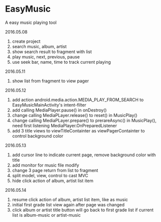 # EasyMusic
A easy music playing tool

2016.05.08
1. create project
2. search music, album, artist
3. show search result to fragment with list
4. play music, next, previous, pause
5. use seek bar, name, time to track current playing

2016.05.11
1. show list from fragment to view pager

2016.05.12
1. add action android.media.action.MEDIA_PLAY_FROM_SEARCH to EasyMusicMainActivity's intent-filter
2. add calling MediaPlayer.pause() in onDestroy()
3. change calling MediaPLayer.release() to reset() in MusicPlay()
4. change calling MediaPLayer.prepare() to prerareAsync() in MusicPlay(), need first listening MediaPlayer.OnPreparedListener
5. add 3 title views to viewTitleContainter as viewPagerContainter to control background color

2016.05.13
1. add cursor line to indicate current page, remove background color with title
2. add monitor for music file modify
3. change 3 page return from list to fragment
4. split model, view, control to cast MVC
5. hide click action of album, artist list item 
 
 2016.05.14
 1. resume click action of album, artist list item, like as music
 2. initial first grade list view again after page was changed
 3. click album or artist title button will go back to first grade list if current list is album-music or artist-music
 